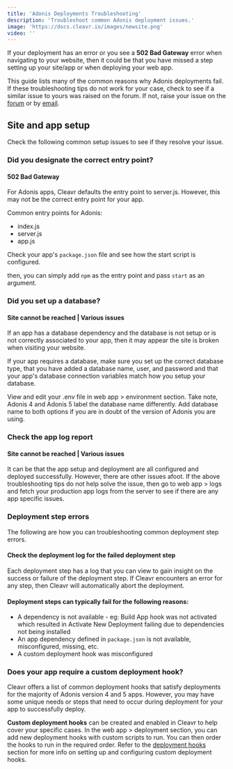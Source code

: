 ```yaml
---
title: 'Adonis Deployments Troubleshooting'
description: 'Troubleshoot common Adonis deployment issues.'
image: 'https://docs.cleavr.io/images/newsite.png'
video: ''
---
```


If your deployment has an error or you see a **502 Bad Gateway** error when navigating to your website, then it could be 
that you have missed a step setting up your site/app or when deploying your web app. 

<base-info>
This guide lists many of the common reasons why Adonis deployments fail. If these troubleshooting tips do not work for 
your case, check to see if a similar issue to yours was raised on the forum. If not, raise your 
issue on the <a href="https://forum.cleavr.io/">forum</a> or by <a href="mailto:hello@cleavr.io">email</a>. 
</base-info>

## Site and app setup
Check the following common setup issues to see if they resolve your issue. 

### Did you designate the correct entry point?
#### 502 Bad Gateway 

For Adonis apps, Cleavr defaults the entry point to server.js. However, this may not be the correct entry point for your app. 

Common entry points for Adonis:

- index.js
- server.js
- app.js

Check your app's `package.json` file and see how the start script is configured. 

then, you can simply add `npm` as the entry point and pass `start` as an argument. 

### Did you set up a database?
#### Site cannot be reached  | Various issues

If an app has a database dependency and the database is not setup or is not correctly associated to your app, then it may 
appear the site is broken when visiting your website. 

If your app requires a database, make sure you set up the correct database type, that you have added a database name, 
user, and password and that your app's database connection variables match how you setup your database. 

View and edit your .env file in web app > environment section. Take note, Adonis 4 and Adonis 5 label the database name 
differently. Add database name to both options if you are in doubt of the version of Adonis you are using.

### Check the app log report
#### Site cannot be reached  | Various issues

It can be that the app setup and deployment are all configured and deployed successfully. However, there are other issues afoot. 
If the above troubleshooting tips do not help solve the issue, then go to web app > logs and fetch your production app logs 
from the server to see if there are any app specific issues. 

### Deployment step errors
The following are how you can troubleshooting common deployment step errors. 

#### Check the deployment log for the failed deployment step
Each deployment step has a log that you can view to gain insight on the success or failure of the deployment step. If 
Cleavr encounters an error for any step, then Cleavr will automatically abort the deployment. 

#### Deployment steps can typically fail for the following reasons: 

- A dependency is not available - eg: Build App hook was not activated which resulted in Activate New Deployment failing due to dependencies not being installed
- An app dependency defined in `package.json` is not available, misconfigured, missing, etc. 
- A custom deployment hook was misconfigured

### Does your app require a custom deployment hook? 
Cleavr offers a list of common deployment hooks that satisfy deployments for the majority of Adonis version 4 and 5 apps. 
However, you may have some unique needs or steps that need to occur during deployment for your app to successfully deploy. 

**Custom deployment hooks** can be created and enabled in Cleavr to help cover your specific cases. In the web app > deployment 
section, you can add new deployment hooks with custom scripts to run. You can then order the hooks to run in the required order. 
Refer to the [deployment hooks](/deployment-hooks) section for more info on setting up and configuring custom deployment hooks. 
